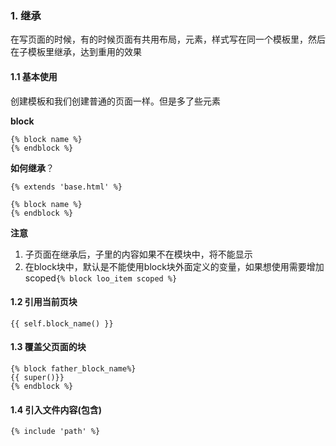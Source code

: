 ### 1. 继承
在写页面的时候，有的时候页面有共用布局，元素，样式写在同一个模板里，然后在子模板里继承，达到重用的效果

#### 1.1 基本使用
创建模板和我们创建普通的页面一样。但是多了些元素

**block**
```
{% block name %}
{% endblock %}
```

**如何继承**？
```
{% extends 'base.html' %}

{% block name %}
{% endblock %}
```
**注意**

1. 子页面在继承后，子里的内容如果不在模块中，将不能显示
2. 在block块中，默认是不能使用block块外面定义的变量，如果想使用需要增加scoped`{% block loo_item scoped %}`

#### 1.2 引用当前页块
```
{{ self.block_name() }}
```

#### 1.3 覆盖父页面的块
```
{% block father_block_name%}
{{ super()}}
{% endblock %}
```

#### 1.4 引入文件内容(包含)
```
{% include 'path' %}
```

